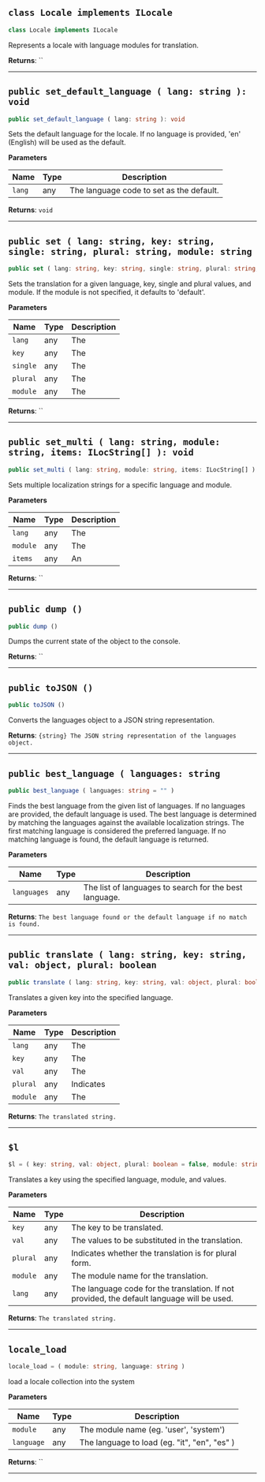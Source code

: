<a id="locale-class-locale-implements-ilocale"></a>
## `class Locale implements ILocale`


```ts
class Locale implements ILocale
```


Represents a locale with language modules for translation.





**Returns**: ``

-----------------

<a id="locale-public-set-default-language"></a>
## `public set_default_language ( lang: string ): void`


```ts
public set_default_language ( lang: string ): void
```


Sets the default language for the locale.
If no language is provided, 'en' (English) will be used as the default.



**Parameters**

| Name | Type | Description |
| ---- | ---- | ----------- |
| `lang` | any | The language code to set as the default. |



**Returns**: `void`

-----------------

<a id="locale-public-set"></a>
## `public set ( lang: string, key: string, single: string, plural: string, module: string`


```ts
public set ( lang: string, key: string, single: string, plural: string, module: string = 'default' ): void
```


Sets the translation for a given language, key, single and plural values, and module.
If the module is not specified, it defaults to 'default'.


**Parameters**

| Name | Type | Description |
| ---- | ---- | ----------- |
| `lang` | any | The |
| `key` | any | The |
| `single` | any | The |
| `plural` | any | The |
| `module` | any | The |



**Returns**: ``

-----------------

<a id="locale-public-set-multi"></a>
## `public set_multi ( lang: string, module: string, items: ILocString[] ): void`


```ts
public set_multi ( lang: string, module: string, items: ILocString[] ): void
```


Sets multiple localization strings for a specific language and module.


**Parameters**

| Name | Type | Description |
| ---- | ---- | ----------- |
| `lang` | any | The |
| `module` | any | The |
| `items` | any | An |



**Returns**: ``

-----------------

<a id="locale-public-dump"></a>
## `public dump ()`


```ts
public dump ()
```


Dumps the current state of the object to the console.





**Returns**: ``

-----------------

<a id="locale-public-tojson"></a>
## `public toJSON ()`


```ts
public toJSON ()
```


Converts the languages object to a JSON string representation.





**Returns**: `{string} The JSON string representation of the languages object.`

-----------------

<a id="locale-public-best-language"></a>
## `public best_language ( languages: string`


```ts
public best_language ( languages: string = "" )
```


Finds the best language from the given list of languages.
If no languages are provided, the default language is used.
The best language is determined by matching the languages against the available localization strings.
The first matching language is considered the preferred language.
If no matching language is found, the default language is returned.



**Parameters**

| Name | Type | Description |
| ---- | ---- | ----------- |
| `languages` | any | The list of languages to search for the best language. |



**Returns**: `The best language found or the default language if no match is found.`

-----------------

<a id="locale-public-translate"></a>
## `public translate ( lang: string, key: string, val: object, plural: boolean`


```ts
public translate ( lang: string, key: string, val: object, plural: boolean = false, module: string = 'default' ): string
```


Translates a given key into the specified language.


**Parameters**

| Name | Type | Description |
| ---- | ---- | ----------- |
| `lang` | any | The |
| `key` | any | The |
| `val` | any | The |
| `plural` | any | Indicates |
| `module` | any | The |



**Returns**: `The translated string.`

-----------------

<a id="locale-$l"></a>
## `$l`


```ts
$l = ( key: string, val: object, plural: boolean = false, module: string = 'default', lang: string = null )
```


Translates a key using the specified language, module, and values.



**Parameters**

| Name | Type | Description |
| ---- | ---- | ----------- |
| `key` | any | The key to be translated. |
| `val` | any | The values to be substituted in the translation. |
| `plural` | any | Indicates whether the translation is for plural form. |
| `module` | any | The module name for the translation. |
| `lang` | any | The language code for the translation. If not provided, the default language will be used. |



**Returns**: `The translated string.`

-----------------

<a id="locale-locale-load"></a>
## `locale_load`


```ts
locale_load = ( module: string, language: string )
```


load a locale collection into the system



**Parameters**

| Name | Type | Description |
| ---- | ---- | ----------- |
| `module` | any | The module name (eg. 'user', 'system') |
| `language` | any | The language to load (eg. "it", "en", "es" ) |



**Returns**: ``

-----------------

